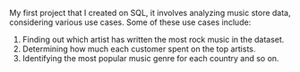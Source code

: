 My first project that I created on SQL, it involves analyzing music store data, considering various use cases. Some of these use cases include:

1. Finding out which artist has written the most rock music in the dataset.
2. Determining how much each customer spent on the top artists.
3. Identifying the most popular music genre for each country and so on.
